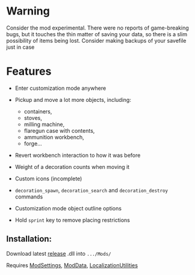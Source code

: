 # Warning
Consider the mod experimental. There were no reports of game-breaking bugs, but it touches the thin matter of saving your data, so there is a slim possibility of items being lost. Consider making backups of your savefile just in case

# Features
- Enter customization mode anywhere
- Pickup and move a lot more objects, including:
  - containers,
  - stoves,
  - milling machine,
  - flaregun case with contents,
  - ammunition workbench,
  - forge...
      
- Revert workbench interaction to how it was before
- Weight of a decoration counts when moving it
- Custom icons (incomplete)
- `decoration_spawn`, `decoration_search` and `decoration_destroy` commands
- Customization mode object outline options
- Hold `sprint` key to remove placing restrictions

## Installation:
Download latest [release](https://github.com/HAHAYOUDEAD/SafehouseCustomizationPlus/releases) .dll into `.../Mods/`

Requires [ModSettings](https://github.com/DigitalzombieTLD/ModSettings), [ModData](https://github.com/dommrogers/ModData), [LocalizationUtilities](https://github.com/dommrogers/LocalizationUtilities) 
